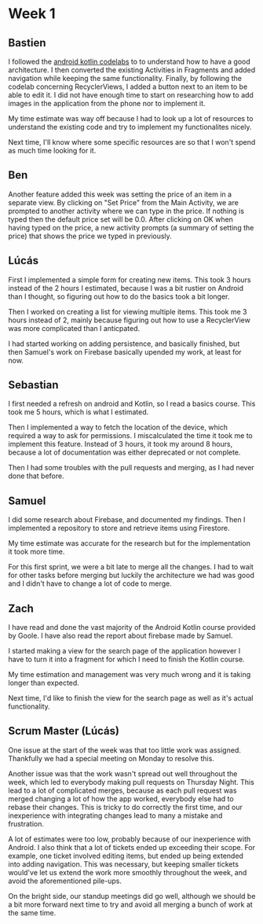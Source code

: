 # Week 1

## Bastien

I followed the [android kotlin codelabs](https://developer.android.com/courses/kotlin-android-fundamentals/overview) to to understand how to have a good architecture.
I then converted the existing Activities in Fragments and added navigation while keeping the same functionality.
Finally, by following the codelab concerning RecyclerViews, I added a button next to an item to be able to edit it.
I did not have enough time to start on researching how to add images in the application from the phone nor to implement it.

My time estimate was way off because I had to look up a lot of resources to understand the existing code and try to implement my functionalites nicely.

Next time, I'll know where some specific resources are so that I won't spend as much time looking for it.

## Ben

Another feature added this week was setting the price of an item in a separate view. By clicking on "Set Price" from the Main Activity, we are prompted to another activity where we can type in the price. If nothing is typed then the default price set will be 0.0. After clicking on OK when having typed on the price, a new activity prompts (a summary of setting the price) that shows the price we typed in previously.

## Lúcás

First I implemented a simple form for creating new items. This took 3 hours instead of the
2 hours I estimated, because I was a bit rustier on Android than I thought, so figuring
out how to do the basics took a bit longer.

Then I worked on creating a list for viewing multiple items. This took me 3 hours instead
of 2, mainly because figuring out how to use a RecyclerView was more complicated
than I anticpated.

I had started working on adding persistence, and basically finished, but then Samuel's
work on Firebase basically upended my work, at least for now.

## Sebastian

I first needed a refresh on android and Kotlin, so I read a basics course.
This took me 5 hours, which is what I estimated.

Then I implemented a way to fetch the location of the device, which required a way to ask for permissions.
I miscalculated the time it took me to implement this feature.
Instead of 3 hours, it took my around 8 hours, because a lot of documentation was either deprecated or not complete.

Then I had some troubles with the pull requests and merging, as I had never done that before.

## Samuel

I did some research about Firebase, and documented my findings.
Then I implemented a repository to store and retrieve items using Firestore.

My time estimate was accurate for the research but for the implementation it took more time.

For this first sprint, we were a bit late to merge all the changes. I had to wait for other tasks before merging but luckily the architecture we had was good and I didn't have to change a lot of code to merge.

## Zach

I have read and done the vast majority of the Android Kotlin course provided by Goole. I have also read the report about firebase made by Samuel.

I started making a view for the search page of the application however I have to turn it into a fragment for which I need to finish the Kotlin course.

My time estimation and management was very much wrong and it is taking longer than expected.

Next time, I'd like to finish the view for the search page as well as it's actual functionality.

## Scrum Master (Lúcás)

One issue at the start of the week was that too little work was assigned. Thankfully
we had a special meeting on Monday to resolve this.

Another issue was that the work wasn't spread out well throughout the week, which led
to everybody making pull requests on Thursday Night. This lead to a lot of complicated
merges, because as each pull request was merged changing a lot of how the app worked,
everybody else had to rebase their changes. This is tricky to do correctly
the first time, and our inexperience with integrating changes lead to many a mistake
and frustration.

A lot of estimates were too low, probably because of our inexperience with Android.
I also think that a lot of tickets ended up exceeding their scope. For example,
one ticket involved editing items, but ended up being extended into adding navigation. This
was necessary, but keeping smaller tickets would've let us extend the work more smoothly
throughout the week, and avoid the aforementioned pile-ups.

On the bright side, our standup meetings did go well, although we should be a bit
more forward next time to try and avoid all merging a bunch of work at the same time.
